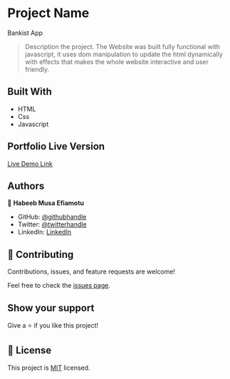 
# Project Name

Bankist App

> Description the project.
The Website was built fully functional with javascript, it uses dom manipulation to update the html dynamically with effects that makes the whole website interactive and user friendly.




## Built With

- HTML
- Css
- Javascript

## Portfolio Live Version 

[Live Demo Link](https://efiamotu-1.github.io/Bankist-App)

## Authors

👤 **Habeeb Musa Efiamotu**

- GitHub: [@githubhandle](https://github.com/Efiamotu-1)
- Twitter: [@twitterhandle](https://twitter.com/EFYAMOTU)
- LinkedIn: [LinkedIn](https://www.linkedin.com/in/musa-habeeb/)

## 🤝 Contributing

Contributions, issues, and feature requests are welcome!

Feel free to check the [issues page](../../issues/).

## Show your support

Give a ⭐️ if you like this project!


## 📝 License

This project is [MIT](./MIT.md) licensed.
